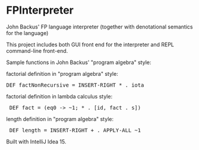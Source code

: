 # FPInterpreter
John Backus' FP language interpreter (together with denotational semantics for the language)

This project includes both GUI front end for the interpreter and 
REPL command-line front-end.

Sample functions in John Backus' "program algebra" style:

factorial definition in "program algebra" style:
<pre>DEF factNonRecursive = INSERT-RIGHT * . iota</pre>

factorial definition in lambda calculus style:
<pre> DEF fact = (eq0 -> ~1; * . [id, fact . s]) </pre>

length definition in "program algebra" style:
<pre> DEF length = INSERT-RIGHT + . APPLY-ALL ~1 </pre>


Built with IntelliJ Idea 15.
